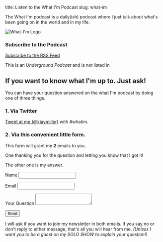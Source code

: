 title: Listen to the What I'm Podcast
slug: what-im

The What I'm podcast is a daily(ish) podcast where I just talk about what's been going on in the world and in my life.

![What-I'm Logo](src="https://s3-us-west-2.amazonaws.com/kjaymiller/images/whatimpodcast.JPG")


### Subscribe to the Podcast
[Subscribe to the RSS Feed](https://feeds.transistor.fm/what-i-m-podcast-with-jay-miller)

This is an *Underground Podcast* and is not listed in       

## If you want to know what I'm up to. Just ask! 

You can have your question answered on the what I'm podcast by doing one of three things.

### 1. Via Twitter
[Tweet at me (@kjaymiller)](https://twitter.com/home?status=Hey%20%40kjaymiller!%20%3CYOUR%20QUESTION%20HERE%3E%20%23whatim) with #whatim.

### 2. Via this convenient little form. 
This form will grant me **2** emails to you. 

One thanking you for the question and letting you know that I got it!

The other one is my answer. 

<form name="contact" netlify>
  <p>
      <label>Name <input type="text" name="name" /></label>
        </p>
	  <p>
	      <label>Email <input type="email" name="email" /></label>
	        </p>
	<p>
		<label>Your Question</lave>
<textarea name="question"></textarea>
</p>
		  <p>
		      <button type="submit">Send</button>
		        </p>
			</form>

I will ask if you want to join my newsletter in both emails. If you say no or don't reply to either message, that's all you will hear from me. _(Unless I want you to be a guest on my SOLO SHOW to explain your question!)_


